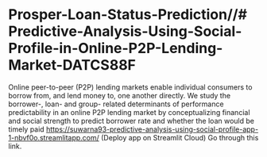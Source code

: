 # Prosper-Loan-Status-Prediction//# Predictive-Analysis-Using-Social-Profile-in-Online-P2P-Lending-Market-DATCS88F

Online peer-to-peer (P2P) lending markets enable individual consumers to borrow from, and lend money to, one another directly. We study the borrower-, loan- and group- related determinants of performance predictability in an online P2P lending market by conceptualizing financial and social strength to predict borrower rate and whether the loan would be timely paid
https://suwarna93-predictive-analysis-using-social-profile-app-1-nbvf0o.streamlitapp.com/ (Deploy app on Streamlit Cloud) Go through this link.
